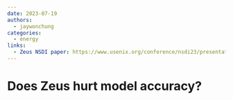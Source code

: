 ```yaml
---
date: 2023-07-19
authors:
  - jaywonchung
categories:
  - energy
links:
  - Zeus NSDI paper: https://www.usenix.org/conference/nsdi23/presentation/you
---
```


# Does Zeus hurt model accuracy?
